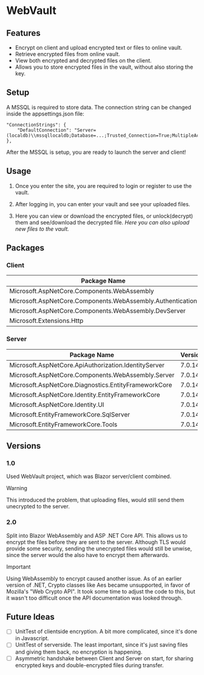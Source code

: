 # WebVault

## Features
- Encrypt on client and upload encrypted text or files to online vault.
- Retrieve encrypted files from online vault.
- View both encrypted and decrypted files on the client.
- Allows you to store encrypted files in the vault, without also storing the key.

## Setup
A MSSQL is required to store data.
The connection string can be changed inside the appsettings.json file:
```
"ConnectionStrings": {
	"DefaultConnection": "Server=(localdb)\\mssqllocaldb;Database=...;Trusted_Connection=True;MultipleActiveResultSets=true"
},
```

After the MSSQL is setup, you are ready to launch the server and client!

## Usage
1. Once you enter the site, you are required to login or register to use the vault.

2. After logging in, you can enter your vault and see your uploaded files.

3. Here you can view or download the encrypted files, or unlock(decrypt) them and see/download the decrypted file.
*Here you can also upload new files to the vault.*

## Packages
### Client
| Package Name | Version |
| ------------ | ---------- |
|Microsoft.AspNetCore.Components.WebAssembly|7.0.14|
|Microsoft.AspNetCore.Components.WebAssembly.Authentication|7.0.14|
|Microsoft.AspNetCore.Components.WebAssembly.DevServer|7.0.14|
|Microsoft.Extensions.Http|7.0.0|
### Server
| Package Name | Version |
| ------------ | ---------- |
| Microsoft.AspNetCore.ApiAuthorization.IdentityServer | 7.0.14 |
| Microsoft.AspNetCore.Components.WebAssembly.Server | 7.0.14 |
| Microsoft.AspNetCore.Diagnostics.EntityFrameworkCore | 7.0.14 |
| Microsoft.AspNetCore.Identity.EntityFrameworkCore | 7.0.14 |
| Microsoft.AspNetCore.Identity.UI | 7.0.14 |
| Microsoft.EntityFrameworkCore.SqlServer | 7.0.14 |
| Microsoft.EntityFrameworkCore.Tools | 7.0.14 |

## Versions
### 1.0
Used WebVault project, which was Blazor server/client combined.
> [!WARNING]
> This introduced the problem, that uploading files, would still send them unecrypted to the server.
### 2.0
Split into Blazor WebAssembly and ASP .NET Core API.
This allows us to encrypt the files before they are sent to the server.
Although TLS would provide some security, sending the unecrypted files would still be unwise, since the server would the also have to encrypt them afterwards.
> [!IMPORTANT]
> Using WebAssembly to encrypt caused another issue. As of an earlier version of .NET, Crypto classes like Aes became unsupported, in favor of Mozilla's "Web Crypto API". It took some time to adjust the code to this, but it wasn't too difficult once the API documentation was looked through.

## Future Ideas
- [ ] UnitTest of clientside encryption. A bit more complicated, since it's done in Javascript.
- [ ] UnitTest of serverside. The least important, since it's just saving files and giving them back, no encryption is happening.
- [ ] Asymmetric handshake between Client and Server on start, for sharing encrypted keys and double-encrypted files during transfer.
